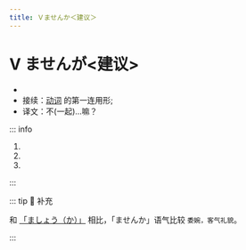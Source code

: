 ```yaml
---
title: Ｖませんか＜建议＞
---
```

            
# V ませんが<建议>

* <grammer-content sentence="意义：用于建议、邀请对方一起做某事，**语气非常委婉**；" />
* 接续：[动词](../../verb.md) 的第一连用形;
* 译文：不(一起)...嘛？

::: info

1. <grammer-content id='1-7-8-0' sentence="[北京/ぺきん]ダックでも[食/た]べ**ませんか**。" trans='不吃点北京烤鸭啥的吗？' />
2. <grammer-content id='1-7-8-1' sentence="[一緒/いっしょ]に[公園/こうえん]に[行/い]**きませんか**。" trans='不要一起去公园吗？' />
3. <grammer-content id='1-7-8-2' sentence="ここで[写真/しゃしん]を[撮/と]り**ませんか**。" trans='不在这儿拍张照片吗？' />

:::

::: tip :bookmark: 补充

和 [「ましょう（か）」](./1-7-1.md) 相比，「ませんか」语气比较 `委婉，客气礼貌`。

:::
